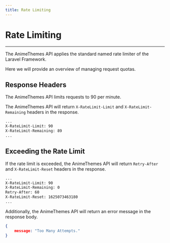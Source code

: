 ```yaml
---
title: Rate Limiting
---
```


# Rate Limiting

---

The AnimeThemes API applies the standard named rate limiter of the Laravel Framework.

Here we will provide an overview of managing request quotas.

## Response Headers

The AnimeThemes API limits requests to 90 per minute.

The AnimeThemes API will return `X-RateLimit-Limit` and `X-RateLimit-Remaining` headers in the response.

```sh
...
X-RateLimit-Limit: 90
X-RateLimit-Remaining: 89
...
```

## Exceeding the Rate Limit

If the rate limit is exceeded, the AnimeThemes API will return `Retry-After` and `X-RateLimit-Reset` headers in the response.

```sh
...
X-RateLimit-Limit: 90
X-RateLimit-Remaining: 0
Retry-After: 60
X-RateLimit-Reset: 1625073463180
...
```

Additionally, the AnimeThemes API will return an error message in the response body.

```json
{
    message: "Too Many Attempts."
}
```